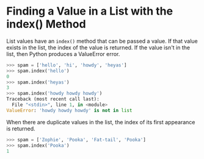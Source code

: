 # Finding a Value in a List with the index() Method

List values have an `index()` method that can be passed a value. If that value exists in the list, the index of the value is returned. If the value isn't in the list, then Python produces a ValueError error.

```python
>>> spam = ['hello', 'hi', 'howdy', 'heyas']
>>> spam.index('hello')
0
>>> spam.index('heyas')
3
>>> spam.index('howdy howdy howdy')
Traceback (most recent call last):
  File "<stdin>", line 1, in <module>
ValueError: 'howdy howdy howdy' is not in list
```

When there are duplicate values in the list, the index of its first appearance is returned.

```python
>>> spam = ['Zophie', 'Pooka', 'Fat-tail', 'Pooka']
>>> spam.index('Pooka')
1
```
